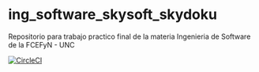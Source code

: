 # ing_software_skysoft_skydoku
Repositorio para trabajo practico final de la materia Ingenieria de Software de la FCEFyN - UNC

[![CircleCI](https://circleci.com/gh/JCLosano/ing_software_skysoft_skydoku/tree/juan_Vistas_v1%2E0.svg?style=svg)](https://circleci.com/gh/JCLosano/ing_software_skysoft_skydoku/tree/juan_Vistas_v1%2E0)
